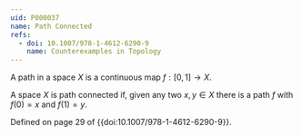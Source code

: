 ```yaml
---
uid: P000037
name: Path Connected
refs:
  - doi: 10.1007/978-1-4612-6290-9
    name: Counterexamples in Topology
---
```

A path in a space $X$ is a continuous map $f:[0,1] \rightarrow X$.

A space $X$ is path connected if, given any two $x,y \in X$ there is a path $f$ with $f(0)=x$ and $f(1)=y$.

Defined on page 29 of {{doi:10.1007/978-1-4612-6290-9}}.
